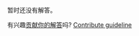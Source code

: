 
暂时还没有解答。

有兴趣[贡献你的解答](https://github.com/BFEdev/BFE.dev-solutions/blob/main/problem/create-a-tokenizer_zh.md)吗? [Contribute guideline](https://github.com/BFEdev/BFE.dev-solutions#how-to-contribute)
